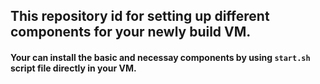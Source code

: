 ## This repository id for setting up different components for your newly build VM.
#### Your can install the basic and necessay components by using `start.sh` script file directly in your VM.
